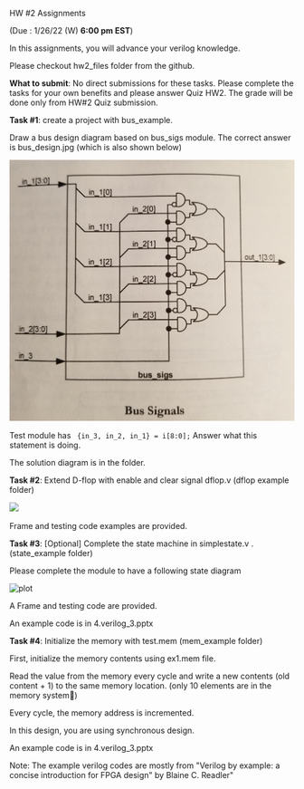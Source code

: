 HW #2 Assignments 

(Due : 1/26/22 (W) **6:00 pm EST**)


In this assignments, you will advance your verilog knowledge.  

Please checkout hw2_files folder from the github. 

**What to submit**: No direct submissions for these tasks. Please complete the tasks  for your own benefits and please answer Quiz HW2. The grade will be done only from HW#2 Quiz submission. 

 

**Task #1**: create a project with bus_example. 

Draw a bus design diagram based on bus_sigs module. 
The correct answer is bus_design.jpg (which is also shown below)

![bus diagram](figs/bus_design.jpg "bus diagram")

Test module has 
``` {in_3, in_2, in_1} = i[8:0];```
Answer what this statement is doing.  


The solution diagram is in the folder. 



**Task #2**: Extend D-flop with enable and clear signal dflop.v  (dflop example folder)

<img src="figs/flop.jpg" width="200">



Frame and testing code examples are provided. 



**Task #3**: [Optional] Complete the state machine in  simplestate.v .  (state_example folder)

Please complete the module to have a following state diagram 

![plot](figs/state_diagram_converted.png "state diagram")


A Frame and testing code are provided. 

An example code is in 4.verilog_3.pptx



**Task #4**:  Initialize the memory with test.mem (mem_example folder)

First, initialize the memory contents using ex1.mem file. 

Read the value from the memory every cycle and write a new contents (old content + 1) to the same memory location.  (only 10 elements are in the memory system)

Every cycle, the memory address is incremented.  

In this design, you are using synchronous design. 





An example code is in 4.verilog_3.pptx 

Note: The example verilog codes are mostly from "Verilog by example: a concise introduction for FPGA design" by Blaine C. Readler"

